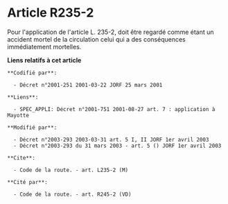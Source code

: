 # Article R235-2

Pour l'application de l'article L. 235-2, doit être regardé comme étant un accident mortel de la circulation celui qui a des
conséquences immédiatement mortelles.

**Liens relatifs à cet article**

	**Codifié par**:

	  - Décret n°2001-251 2001-03-22 JORF 25 mars 2001

	**Liens**:

	  - SPEC_APPLI: Décret n°2001-751 2001-08-27 art. 7 : application à Mayotte

	**Modifié par**:

	  - Décret n°2003-293 2003-03-31 art. 5 I, II JORF 1er avril 2003
	  - Décret n°2003-293 du 31 mars 2003 - art. 5 () JORF 1er avril 2003

	**Cite**:

	  - Code de la route. - art. L235-2 (M)

	**Cité par**:

	  - Code de la route. - art. R245-2 (VD)
